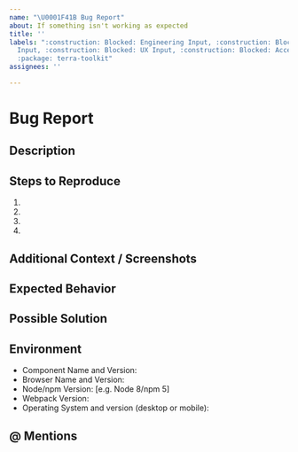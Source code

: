 ```yaml
---
name: "\U0001F41B Bug Report"
about: If something isn't working as expected
title: ''
labels: ":construction: Blocked: Engineering Input, :construction: Blocked: Functional
  Input, :construction: Blocked: UX Input, :construction: Blocked: Accessibility Input,
  :package: terra-toolkit"
assignees: ''

---
```


# Bug Report

## Description
<!-- A clear and concise description of what the bug is. -->
<!-- Providing a link to a live example / minimal demo of the problem greatly helps us debug issues. -->

## Steps to Reproduce
<!-- Please specify the exact steps you took for this bug to occur. -->
<!-- Provide as much detail as possible so we're able to reproduce these steps. -->
1.
2.
3.
4.

## Additional Context / Screenshots
<!-- Add any other context about the problem here. If applicable, add screenshots to help explain. -->

## Expected Behavior
<!-- A clear and concise description of what you expected to happen. -->

## Possible Solution
<!--- If you have suggestions to fix the bug, let us know -->

## Environment
<!-- Include as many relevant details about the environment you experienced the bug in -->
* Component Name and Version:
* Browser Name and Version:
* Node/npm Version: [e.g. Node 8/npm 5]
* Webpack Version:
* Operating System and version (desktop or mobile):

## @ Mentions
<!-- @ Mention anyone on the terra team that you have been working with so far. -->
